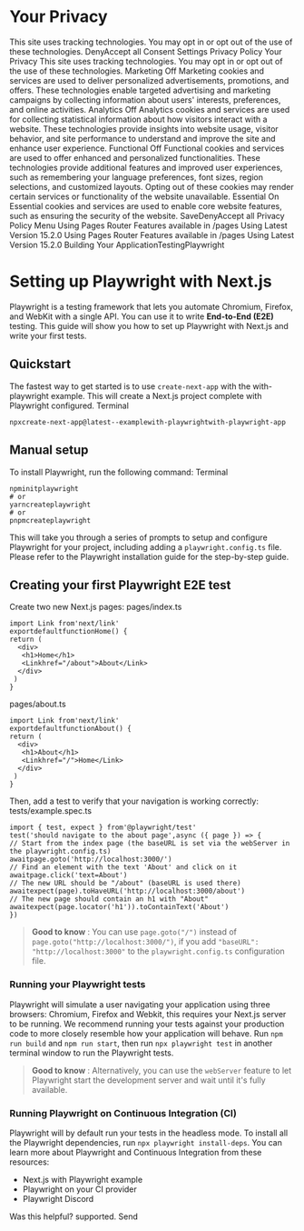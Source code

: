 # Your Privacy
This site uses tracking technologies. You may opt in or opt out of the use of these technologies.
DenyAccept all
Consent Settings
Privacy Policy
Your Privacy
This site uses tracking technologies. You may opt in or opt out of the use of these technologies.
Marketing
Off
Marketing cookies and services are used to deliver personalized advertisements, promotions, and offers. These technologies enable targeted advertising and marketing campaigns by collecting information about users' interests, preferences, and online activities. 
Analytics
Off
Analytics cookies and services are used for collecting statistical information about how visitors interact with a website. These technologies provide insights into website usage, visitor behavior, and site performance to understand and improve the site and enhance user experience.
Functional
Off
Functional cookies and services are used to offer enhanced and personalized functionalities. These technologies provide additional features and improved user experiences, such as remembering your language preferences, font sizes, region selections, and customized layouts. Opting out of these cookies may render certain services or functionality of the website unavailable.
Essential
On
Essential cookies and services are used to enable core website features, such as ensuring the security of the website. 
SaveDenyAccept all
Privacy Policy
Menu
Using Pages Router
Features available in /pages
Using Latest Version
15.2.0
Using Pages Router
Features available in /pages
Using Latest Version
15.2.0
Building Your ApplicationTestingPlaywright
# Setting up Playwright with Next.js
Playwright is a testing framework that lets you automate Chromium, Firefox, and WebKit with a single API. You can use it to write **End-to-End (E2E)** testing. This guide will show you how to set up Playwright with Next.js and write your first tests.
## Quickstart
The fastest way to get started is to use `create-next-app` with the with-playwright example. This will create a Next.js project complete with Playwright configured.
Terminal
```
npxcreate-next-app@latest--examplewith-playwrightwith-playwright-app
```

## Manual setup
To install Playwright, run the following command:
Terminal
```
npminitplaywright
# or
yarncreateplaywright
# or
pnpmcreateplaywright
```

This will take you through a series of prompts to setup and configure Playwright for your project, including adding a `playwright.config.ts` file. Please refer to the Playwright installation guide for the step-by-step guide.
## Creating your first Playwright E2E test
Create two new Next.js pages:
pages/index.ts
```
import Link from'next/link'
exportdefaultfunctionHome() {
return (
  <div>
   <h1>Home</h1>
   <Linkhref="/about">About</Link>
  </div>
 )
}
```

pages/about.ts
```
import Link from'next/link'
exportdefaultfunctionAbout() {
return (
  <div>
   <h1>About</h1>
   <Linkhref="/">Home</Link>
  </div>
 )
}
```

Then, add a test to verify that your navigation is working correctly:
tests/example.spec.ts
```
import { test, expect } from'@playwright/test'
test('should navigate to the about page',async ({ page }) => {
// Start from the index page (the baseURL is set via the webServer in the playwright.config.ts)
awaitpage.goto('http://localhost:3000/')
// Find an element with the text 'About' and click on it
awaitpage.click('text=About')
// The new URL should be "/about" (baseURL is used there)
awaitexpect(page).toHaveURL('http://localhost:3000/about')
// The new page should contain an h1 with "About"
awaitexpect(page.locator('h1')).toContainText('About')
})
```

> **Good to know** : You can use `page.goto("/")` instead of `page.goto("http://localhost:3000/")`, if you add `"baseURL": "http://localhost:3000"` to the `playwright.config.ts` configuration file.
### Running your Playwright tests
Playwright will simulate a user navigating your application using three browsers: Chromium, Firefox and Webkit, this requires your Next.js server to be running. We recommend running your tests against your production code to more closely resemble how your application will behave.
Run `npm run build` and `npm run start`, then run `npx playwright test` in another terminal window to run the Playwright tests.
> **Good to know** : Alternatively, you can use the `webServer` feature to let Playwright start the development server and wait until it's fully available.
### Running Playwright on Continuous Integration (CI)
Playwright will by default run your tests in the headless mode. To install all the Playwright dependencies, run `npx playwright install-deps`.
You can learn more about Playwright and Continuous Integration from these resources:
  * Next.js with Playwright example
  * Playwright on your CI provider
  * Playwright Discord


Was this helpful?
supported.
Send
